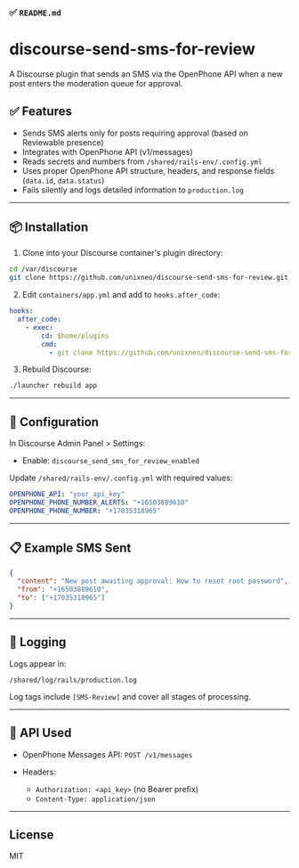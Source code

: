 ### ✅ `README.md`

# discourse-send-sms-for-review

A Discourse plugin that sends an SMS via the OpenPhone API when a new post enters the moderation queue for approval.

## ✅ Features

- Sends SMS alerts only for posts requiring approval (based on Reviewable presence)
- Integrates with OpenPhone API (v1/messages)
- Reads secrets and numbers from `/shared/rails-env/.config.yml`
- Uses proper OpenPhone API structure, headers, and response fields (`data.id`, `data.status`)
- Fails silently and logs detailed information to `production.log`

---

## 📦 Installation

1. Clone into your Discourse container's plugin directory:

```bash
cd /var/discourse
git clone https://github.com/unixneo/discourse-send-sms-for-review.git plugins/discourse-send-sms-for-review
````

2. Edit `containers/app.yml` and add to `hooks.after_code`:

```yaml
hooks:
  after_code:
    - exec:
        cd: $home/plugins
        cmd:
          - git clone https://github.com/unixneo/discourse-send-sms-for-review.git
```

3. Rebuild Discourse:

```bash
./launcher rebuild app
```

---

## 🔧 Configuration

In Discourse Admin Panel > Settings:

* Enable: `discourse_send_sms_for_review_enabled`

Update `/shared/rails-env/.config.yml` with required values:

```yaml
OPENPHONE_API: "your_api_key"
OPENPHONE_PHONE_NUMBER_ALERTS: "+16503889610"
OPENPHONE_PHONE_NUMBER: "+17035318965"
```

---

## 📋 Example SMS Sent

```json
{
  "content": "New post awaiting approval: How to reset root password",
  "from": "+16503889610",
  "to": ["+17035318965"]
}
```

---

## 📝 Logging

Logs appear in:

```
/shared/log/rails/production.log
```

Log tags include `[SMS-Review]` and cover all stages of processing.

---

## 🔐 API Used

* OpenPhone Messages API: `POST /v1/messages`
* Headers:

  * `Authorization: <api_key>` (no Bearer prefix)
  * `Content-Type: application/json`

---

## License

MIT

